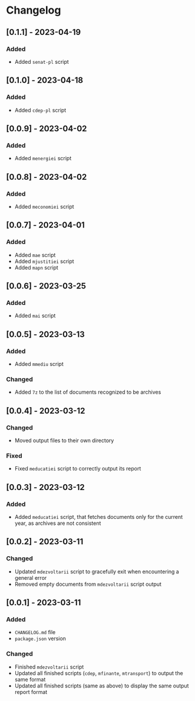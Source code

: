 # Changelog

## [0.1.1] - 2023-04-19

### Added
- Added `senat-pl` script

## [0.1.0] - 2023-04-18

### Added
- Added `cdep-pl` script

## [0.0.9] - 2023-04-02

### Added
- Added `menergiei` script

## [0.0.8] - 2023-04-02

### Added
- Added `meconomiei` script

## [0.0.7] - 2023-04-01

### Added
- Added `mae` script
- Added `mjustitiei` script
- Added `mapn` script

## [0.0.6] - 2023-03-25

### Added
- Added `mai` script

## [0.0.5] - 2023-03-13

### Added
- Added `mmediu` script

### Changed
- Added `7z` to the list of documents recognized to be archives

## [0.0.4] - 2023-03-12

### Changed
- Moved output files to their own directory

### Fixed
- Fixed `meducatiei` script to correctly output its report

## [0.0.3] - 2023-03-12

### Added
- Added `meducatiei` script, that fetches documents only for the current year, as archives are not consistent

## [0.0.2] - 2023-03-11

### Changed
- Updated `mdezvoltarii` script to gracefully exit when encountering a general error
- Removed empty documents from `mdezvoltarii` script output

## [0.0.1] - 2023-03-11

### Added
- `CHANGELOG.md` file
- `package.json` version

### Changed
- Finished `mdezvoltarii` script
- Updated all finished scripts (`cdep`, `mfinante`, `mtransport`) to output the same format
- Updated all finished scripts (same as above) to display the same output report format